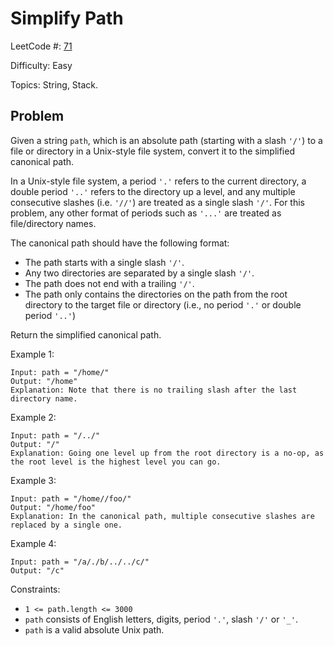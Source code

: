 # Simplify Path

LeetCode #: [71](https://leetcode.com/problems/simplify-path/)

Difficulty: Easy

Topics: String, Stack.

## Problem

Given a string `path`, which is an absolute path (starting with a slash `'/'`) to a file or directory in a Unix-style file system, convert it to the simplified canonical path.

In a Unix-style file system, a period `'.'` refers to the current directory, a double period `'..'` refers to the directory up a level, and any multiple consecutive slashes (i.e. `'//'`) are treated as a single slash `'/'`. For this problem, any other format of periods such as `'...'` are treated as file/directory names.

The canonical path should have the following format:

- The path starts with a single slash `'/'`.
- Any two directories are separated by a single slash `'/'`.
- The path does not end with a trailing `'/'`.
- The path only contains the directories on the path from the root directory to the target file or directory (i.e., no period `'.'` or double period `'..'`)

Return the simplified canonical path.

Example 1:

```text
Input: path = "/home/"
Output: "/home"
Explanation: Note that there is no trailing slash after the last directory name.
```

Example 2:

```text
Input: path = "/../"
Output: "/"
Explanation: Going one level up from the root directory is a no-op, as the root level is the highest level you can go.
```

Example 3:

```text
Input: path = "/home//foo/"
Output: "/home/foo"
Explanation: In the canonical path, multiple consecutive slashes are replaced by a single one.
```

Example 4:

```text
Input: path = "/a/./b/../../c/"
Output: "/c"
```

Constraints:

- `1 <= path.length <= 3000`
- `path` consists of English letters, digits, period `'.'`, slash `'/'` or `'_'`.
- `path` is a valid absolute Unix path.
